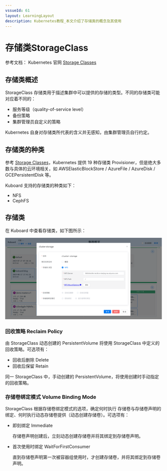 ```yaml
---
vssueId: 61
layout: LearningLayout
description: Kubernetes教程_本文介绍了存储类的概念及其使用
---
```


# 存储类StorageClass

参考文档： Kubernetes 官网 [Storage Classes](https://kubernetes.io/docs/concepts/storage/storage-classes/)

## 存储类概述

StorageClass 存储类用于描述集群中可以提供的存储的类型。不同的存储类可能对应着不同的：
* 服务等级（quality-of-service level）
* 备份策略
* 集群管理员自定义的策略

Kubernetes 自身对存储类所代表的含义并无感知，由集群管理员自行约定。

## 存储类的种类

参考 [Storage Classes](https://kubernetes.io/docs/concepts/storage/storage-classes/)，Kubernetes 提供 19 种存储类 Provisioner，但是绝大多数与具体的云环境相关，如 AWSElasticBlockStore / AzureFile / AzureDisk / GCEPersistentDisk 等。

Kuboard 支持的存储类的种类如下：
* NFS <Badge text="Kuboard 已支持" type="success"/>
* CephFS <Badge text="Kuboard 正在计划中" type="warn"/>

## 存储类

在 Kuboard 中查看存储类，如下图所示：

![Kubernetes教程：在Kuboard中查看存储类](./storage-class.assets/image-20190906080746368.png)



### 回收策略 Reclaim Policy

由 StorageClass 动态创建的 PersistentVolume 将使用 StorageClass 中定义的回收策略。可选项有：

* 回收后删除 Delete
* 回收后保留 Retain

同一 StorageClass 中，手动创建的 PersistentVolume，将使用创建时手动指定的回收策略。



### 存储卷绑定模式 Volume Binding Mode

StorageClass 根据存储卷绑定模式的选项，确定何时执行 存储卷与存储卷声明的绑定、何时执行动态存储卷提供（动态创建存储卷）。可选项有：

* 即刻绑定 Immediate

  存储卷声明创建后，立刻动态创建存储卷并将其绑定到存储卷声明。

* 首次使用时绑定 WaitForFirstConsumer

  直到存储卷声明第一次被容器组使用时，才创建存储卷，并将其绑定到存储卷声明。

